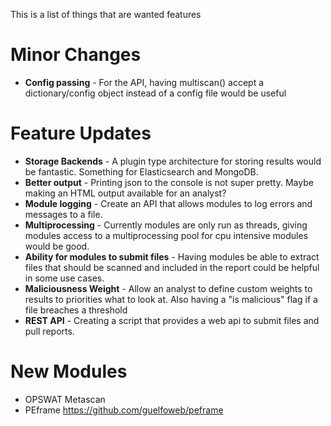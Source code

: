 This is a list of things that are wanted features

# Minor Changes #
- **Config passing** - For the API, having multiscan() accept a dictionary/config object instead of a config file would be useful

# Feature Updates #
- **Storage Backends** - A plugin type architecture for storing results would be fantastic. Something for Elasticsearch and MongoDB.
- **Better output** - Printing json to the console is not super pretty. Maybe making an HTML output available for an analyst?
- **Module logging** - Create an API that allows modules to log errors and messages to a file.
- **Multiprocessing** - Currently modules are only run as threads, giving modules access to a multiprocessing pool for cpu intensive modules would be good.
- **Ability for modules to submit files** - Having modules be able to extract files that should be scanned and included in the report could be helpful in some use cases.
- **Maliciousness Weight** - Allow an analyst to define custom weights to results to priorities what to look at. Also having a "is malicious" flag if a file breaches a threshold
- **REST API** - Creating a script that provides a web api to submit files and pull reports.

# New Modules #
- OPSWAT Metascan
- PEframe https://github.com/guelfoweb/peframe

